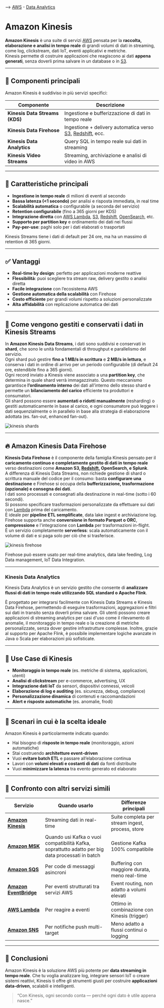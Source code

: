 --> [AWS](00-Intro/AWS.md)  -  [Data Analytics](07-IA-ML-Analytics/Intelligenza-artificiale-Machine-Learning-e-Analytics.md)
# Amazon Kinesis

**Amazon Kinesis** è una suite di servizi [AWS](00-Intro/AWS.md) pensata per la **raccolta, elaborazione e analisi in tempo reale** di grandi volumi di dati in streaming, come log, clickstream, dati IoT, eventi applicativi e metriche.  
Kinesis permette di costruire applicazioni che reagiscono ai dati **appena generati**, senza doverli prima salvare in un database o in [S3](02-Storage-services/Amazon-S3.md).

---

## 🧩 Componenti principali

Amazon Kinesis è suddiviso in più servizi specifici:

| Componente                     | Descrizione                                               |
| ------------------------------ | --------------------------------------------------------- |
| **Kinesis Data Streams (KDS)** | Ingestione e bufferizzazione di dati in tempo reale       |
| **Kinesis Data Firehose**      | Ingestione + delivery automatica verso [S3](02-Storage-services/Amazon-S3.md), [Redshift](07-IA-ML-Analytics/Analytics/Amazon-Redshift-e-Redshift-Serverless.md), ecc. |
| **Kinesis Data Analytics**     | Query SQL in tempo reale sui dati in streaming            |
| **Kinesis Video Streams**      | Streaming, archiviazione e analisi di video in AWS        |

---

## 🌟 Caratteristiche principali

- **Ingestione in tempo reale** di milioni di eventi al secondo
- **Bassa latenza (<1 secondo)** per analisi e risposta immediata, in real time
- **Scalabilità automatica** o configurabile (a seconda del servizio)
- **Retention configurabile** (fino a 365 giorni per KDS)
- **Integrazione diretta** con [AWS Lambda](01-Compute-options/AWS-Lambda.md), [S3](02-Storage-services/Amazon-S3.md), [Redshift](07-IA-ML-Analytics/Analytics/Amazon-Redshift-e-Redshift-Serverless.md), [OpenSearch](07-IA-ML-Analytics/Analytics/Amazon-OpenSearch.md), etc.
- **Supporto per partition key** e ordinamento dei dati nei flussi
- **Pay-per-use**: paghi solo per i dati elaborati o trasportati

Kinesis Streams tiene i dati di default per 24 ore, ma ha un massimo di retention di 365 giorni.

---

## ✅ Vantaggi

- **Real-time by design**: perfetto per applicazioni moderne reattive
- **Flessibilità**: puoi scegliere tra stream raw, delivery gestito o analisi diretta
- **Facile integrazione** con l’ecosistema AWS
- **Gestione automatica della scalabilità** con Firehose
- **Costo efficiente** per grandi volumi rispetto a soluzioni personalizzate
- **Alta affidabilità** con replicazione automatica dei dati

---

## 🧱 Come vengono gestiti e conservati i dati in Kinesis Streams

In **Amazon Kinesis Data Streams**, i dati sono suddivisi e conservati in **shard**, che sono le unità fondamentali di throughput e parallelismo del servizio.  
Ogni shard può gestire **fino a 1 MB/s in scrittura** e **2 MB/s in lettura**, e conserva i dati in ordine di arrivo per un periodo configurabile (di default 24 ore, estendibile fino a 365 giorni).  
Ogni record inviato a Kinesis viene associato a una **partition key**, che determina in quale shard verrà immagazzinato. Questo meccanismo garantisce **l’ordinamento interno** dei dati all’interno dello stesso shard e permette un **bilanciamento del carico** efficiente tra produttori e consumatori.  
Gli shard possono essere **aumentati o ridotti manualmente** (resharding) o gestiti automaticamente in base al carico, e ogni consumatore può leggere i dati sequenzialmente o in parallelo in base alla strategia di elaborazione adottata (es. fan-out, enhanced fan-out).

![kinesis shards](kinesis-streams.png)

---

## 🔥 Amazon Kinesis Data Firehose

**Kinesis Data Firehose** è il componente della famiglia Kinesis pensato per il **caricamento continuo e completamente gestito di dati in tempo reale** verso destinazioni come **Amazon S3, [Redshift](07-IA-ML-Analytics/Analytics/Amazon-Redshift-e-Redshift-Serverless.md), OpenSearch, e Splunk**.  
A differenza di Kinesis Data Streams, non richiede gestione di shard o scrittura manuale del codice per il consumo: basta **configurare una destinazione** e Firehose si occupa della **bufferizzazione, trasformazione (opzionale) e consegna dei dati**.  
I dati sono processati e consegnati alla destinazione in real-time (sotto i 60 secondi).  
Si possono specificare trasformazioni personalizzate da effettuare sui dati con [Lambda](01-Compute-options/AWS-Lambda.md) prima del caricamento.  
È ideale per **pipeline ETL semplificate**, data lake ingest e archiviazione log.  
Firehose supporta anche **conversione in formato Parquet o ORC**, **compressione** e l'integrazione con **Lambda** per trasformazioni in-flight.  
È un servizio completamente **serverless**: scala automaticamente con il volume di dati e si paga solo per ciò che si trasferisce.

![kinesis firehose](kinesis-firehouse.png)

Firehose può essere usato per real-time analytics, data lake feeding, Log Data management, IoT Data Integration.

---
### Kinesis Data Analytics

Kinesis Data Analytics è un servizio gestito che consente di **analizzare flussi di dati in tempo reale utilizzando SQL standard o Apache Flink**. 

È progettato per integrarsi facilmente con Kinesis Data Streams e Kinesis Data Firehose, permettendo di eseguire trasformazioni, aggregazioni e filtri sui dati in transito senza doverli prima salvare. Gli utenti possono creare applicazioni di streaming analytics per casi d'uso come il rilevamento di anomalie, il monitoraggio in tempo reale o la creazione di metriche personalizzate, senza dover gestire infrastrutture complesse. 
Inoltre, grazie al supporto per Apache Flink, è possibile implementare logiche avanzate in Java o Scala per elaborazioni più sofisticate.


---

## 🚀 Use Case di Kinesis

- **Monitoraggio in tempo reale** (es. metriche di sistema, applicazioni, utenti)
- **Analisi di clickstream** per e-commerce, advertising, UX
- **Integrazione dati IoT** da sensori, dispositivi connessi, veicoli
- **Elaborazione di log e auditing** (es. sicurezza, debug, compliance)
- **Personalizzazione dinamica** di contenuti e raccomandazioni
- **Alert e risposte automatiche** (es. anomalie, frodi)

---

## 🧠 Scenari in cui è la scelta ideale

Amazon Kinesis è particolarmente indicato quando:

- Hai bisogno di **risposte in tempo reale** (monitoraggio, azioni automatiche)
- Stai costruendo **architetture event-driven**
- Vuoi **evitare batch ETL** e passare all’elaborazione continua
- Lavori con **volumi elevati e costanti di dati** da fonti distribuite
- Vuoi **minimizzare la latenza** tra evento generato ed elaborato

---

## 🔄 Confronto con altri servizi simili

| Servizio               | Quando usarlo                                | Differenze principali                            |
|------------------------|---------------------------------------------|-------------------------------------------------|
| **[Amazon Kinesis](07-IA-ML-Analytics/Analytics/Amazon-Kinesis.md)**      | Streaming dati in real-time                   | Suite completa per stream ingest, process, store |
| **[Amazon MSK](07-IA-ML-Analytics/Analytics/Amazon-MSK.md)**              | Quando usi Kafka o vuoi compatibilità Kafka, soprattutto adatto per big data processati in batch  | Gestione Kafka 100% compatibile                   |
| **[Amazon SQS](05-Development-Messaging-Deploying/Amazon-SQS.md)**              | Per code di messaggi asincroni                | Buffering con maggiore durata, meno real-time     |
| **[Amazon EventBridge](05-Development-Messaging-Deploying/Amazon-EventBridge.md)** | Per eventi strutturati tra servizi AWS        | Event routing, non adatto a volumi elevati        |
| **[AWS Lambda](01-Compute-options/AWS-Lambda.md)**               | Per reagire a eventi                         | Ottimo in combinazione con Kinesis (trigger)      |
| **[Amazon SNS](05-Development-Messaging-Deploying/Amazon-SNS.md)**               | Per notifiche push multi-target              | Meno adatto a flussi continui o logging           |

---

## 📌 Conclusioni

Amazon Kinesis è la soluzione AWS più potente per **data streaming in tempo reale**. Che tu voglia analizzare log, integrare sensori IoT o creare sistemi reattivi, Kinesis ti offre gli strumenti giusti per costruire **applicazioni data-driven**, scalabili e intelligenti.

> “Con Kinesis, ogni secondo conta — perché ogni dato è utile appena nasce.”
